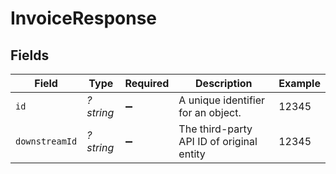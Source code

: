 # InvoiceResponse


## Fields

| Field                                     | Type                                      | Required                                  | Description                               | Example                                   |
| ----------------------------------------- | ----------------------------------------- | ----------------------------------------- | ----------------------------------------- | ----------------------------------------- |
| `id`                                      | *?string*                                 | :heavy_minus_sign:                        | A unique identifier for an object.        | 12345                                     |
| `downstreamId`                            | *?string*                                 | :heavy_minus_sign:                        | The third-party API ID of original entity | 12345                                     |